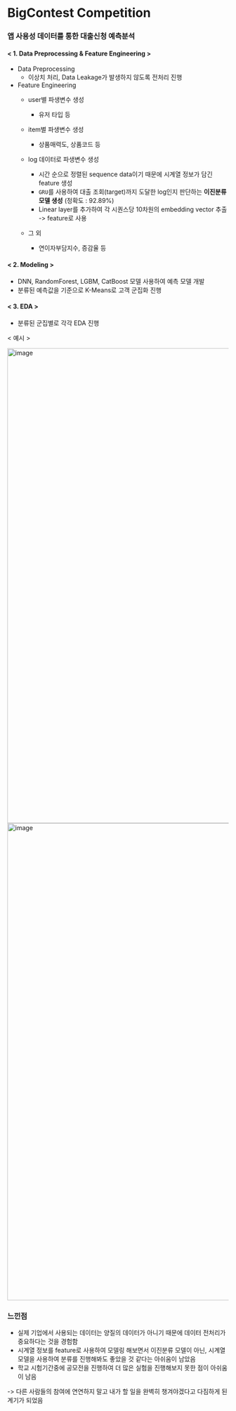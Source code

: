 # BigContest Competition

### 앱 사용성 데이터를 통한 대출신청 예측분석  
#### < 1. Data Preprocessing & Feature Engineering >
* Data Preprocessing
  * 이상치 처리, Data Leakage가 발생하지 않도록 전처리 진행  
* Feature Engineering
  * user별 파생변수 생성
    * 유저 타입 등

  * item별 파생변수 생성  
    * 상품매력도, 상품코드 등

  * log 데이터로 파생변수 생성
    * 시간 순으로 정렬된 sequence data이기 때문에 시계열 정보가 담긴 feature 생성
    * `GRU`를 사용하여 대출 조회(target)까지 도달한 log인지 판단하는 __이진분류 모델 생성__ (정확도 : 92.89%)
    * Linear layer를 추가하여 각 시퀀스당 10차원의 embedding vector 추출 -> feature로 사용

  * 그 외
    * 연이자부담지수, 증감율 등

#### < 2. Modeling >
* DNN, RandomForest, LGBM, CatBoost 모델 사용하여 예측 모델 개발
* 분류된 예측값을 기준으로 K-Means로 고객 군집화 진행

#### < 3. EDA >
* 분류된 군집별로 각각 EDA 진행

< 예시 >

<img width="1082" alt="image" src="https://user-images.githubusercontent.com/87609200/215314859-9e8b6c9d-3827-48ac-b1ac-64874b84dd35.png">

<img width="1087" alt="image" src="https://user-images.githubusercontent.com/87609200/215314829-55284ebb-a82b-4e30-af02-561f36b7cafe.png">


### 느낀점  
* 실제 기업에서 사용되는 데이터는 양질의 데이터가 아니기 때문에 데이터 전처리가 중요하다는 것을 경험함
* 시계열 정보를 feature로 사용하여 모델링 해보면서 이진분류 모델이 아닌, 시계열 모델을 사용하여 분류를 진행해봐도 좋았을 것 같다는 아쉬움이 남았음
* 학교 시험기간중에 공모전을 진행하여 더 많은 실험을 진행해보지 못한 점이 아쉬움이 남음  


-> 다른 사람들의 참여에 연연하지 말고 내가 할 일을 완벽히 챙겨야겠다고 다짐하게 된 계기가 되었음
